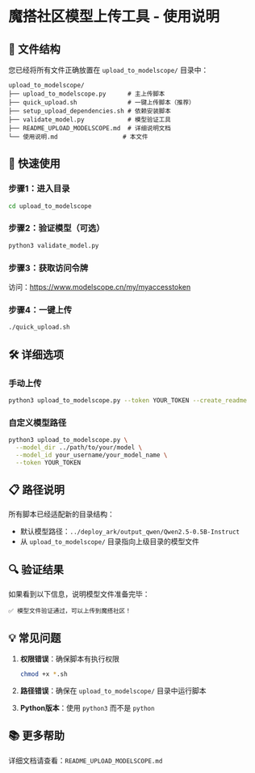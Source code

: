 # 魔搭社区模型上传工具 - 使用说明

## 📁 文件结构

您已经将所有文件正确放置在 `upload_to_modelscope/` 目录中：

```
upload_to_modelscope/
├── upload_to_modelscope.py      # 主上传脚本
├── quick_upload.sh              # 一键上传脚本（推荐）
├── setup_upload_dependencies.sh # 依赖安装脚本
├── validate_model.py            # 模型验证工具
├── README_UPLOAD_MODELSCOPE.md  # 详细说明文档
└── 使用说明.md                  # 本文件
```

## 🚀 快速使用

### 步骤1：进入目录
```bash
cd upload_to_modelscope
```

### 步骤2：验证模型（可选）
```bash
python3 validate_model.py
```

### 步骤3：获取访问令牌
访问：https://www.modelscope.cn/my/myaccesstoken

### 步骤4：一键上传
```bash
./quick_upload.sh
```

## 🛠️ 详细选项

### 手动上传
```bash
python3 upload_to_modelscope.py --token YOUR_TOKEN --create_readme
```

### 自定义模型路径
```bash
python3 upload_to_modelscope.py \
  --model_dir ../path/to/your/model \
  --model_id your_username/your_model_name \
  --token YOUR_TOKEN
```

## 📋 路径说明

所有脚本已经适配新的目录结构：
- 默认模型路径：`../deploy_ark/output_qwen/Qwen2.5-0.5B-Instruct`
- 从 `upload_to_modelscope/` 目录指向上级目录的模型文件

## 🔍 验证结果

如果看到以下信息，说明模型文件准备完毕：
```
✅ 模型文件验证通过，可以上传到魔搭社区！
```

## 💡 常见问题

1. **权限错误**：确保脚本有执行权限
   ```bash
   chmod +x *.sh
   ```

2. **路径错误**：确保在 `upload_to_modelscope/` 目录中运行脚本

3. **Python版本**：使用 `python3` 而不是 `python`

## 📚 更多帮助

详细文档请查看：`README_UPLOAD_MODELSCOPE.md` 